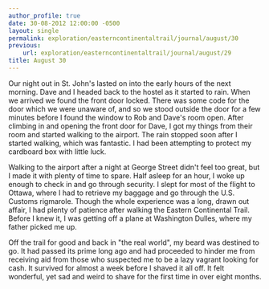```yaml
---
author_profile: true
date: 30-08-2012 12:00:00 -0500
layout: single
permalink: exploration/easterncontinentaltrail/journal/august/30
previous:
    url: exploration/easterncontinentaltrail/journal/august/29
title: August 30
---
```

Our night out in St. John's lasted on into the early hours of the next morning. Dave and I headed back to the hostel as it started to rain. When we arrived we found the front door locked. There was some code for the door which we were unaware of, and so we stood outside the door for a few minutes before I found the window to Rob and Dave's room open.
After climbing in and opening the front door for Dave, I got my things from their room and started walking to the airport. The rain stopped soon after I started walking, which was fantastic. I had been attempting to protect my cardboard box with little luck.

Walking to the airport after a night at George Street didn't feel too great, but I made it with plenty of time to spare. Half asleep for an hour, I woke up enough to check in and go through security. I slept for most of the flight to Ottawa, where I had to retrieve my baggage and go through the U.S. Customs rigmarole. Though the whole experience was a long, drawn out affair, I had plenty of patience after walking the Eastern Continental Trail. Before I knew it, I was getting off a plane at Washington Dulles, where my father picked me up.

Off the trail for good and back in "the real world", my beard was destined to go. It had passed its prime long ago and had proceeded to hinder me from receiving aid from those who suspected me to be a lazy vagrant looking for cash. It survived for almost a week before I shaved it all off. It felt wonderful, yet sad and weird to shave for the first time in over eight months.